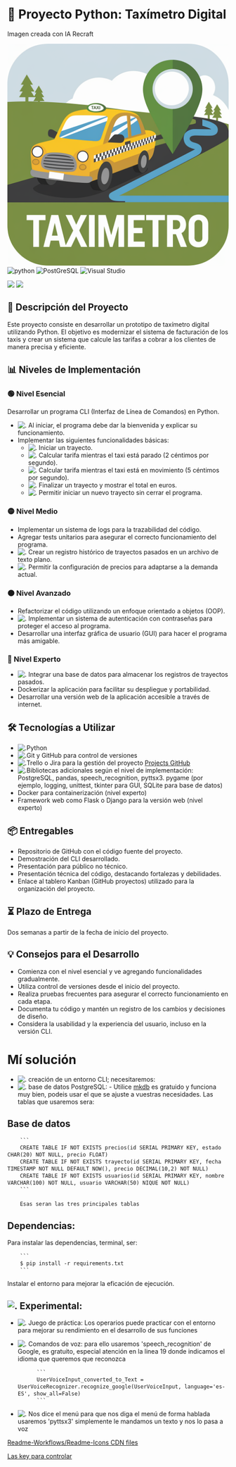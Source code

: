 # 🚕 Proyecto Python: Taxímetro Digital



Imagen creada con IA Recraft

<img src="https://raw.githubusercontent.com/juancmacias/taximetro/refs/heads/main/imagenes/ico.webp">

<img src="https://img.shields.io/badge/Python-14354C?style=for-the-badge&logo=python&logoColor=white" alt="python"> 
<img src="https://img.shields.io/badge/PostgreSQL-316192?style=for-the-badge&logo=postgresql&logoColor=white" alt="PostGreSQL">
<img src="https://img.shields.io/badge/Visual_Studio_Code-0078D4?style=for-the-badge&logo=visual%20studio%20code&logoColor=white" alt="Visual Studio">

<p align="left"><img src="https://img.shields.io/badge/Juan%20Carlos%20Macias-lightgray.svg">  <img src="https://img.shields.io/github/created-at/juancmacias/taximetro">
</p>

## 📝 Descripción del Proyecto

Este proyecto consiste en desarrollar un prototipo de taxímetro digital utilizando Python. El objetivo es modernizar el sistema de facturación de los taxis y crear un sistema que calcule las tarifas a cobrar a los clientes de manera precisa y eficiente.

## 📊 Niveles de Implementación

### 🟢 Nivel Esencial

Desarrollar un programa CLI (Interfaz de Línea de Comandos) en Python.

- ![.](https://cdn.jsdelivr.net/gh/Readme-Workflows/Readme-Icons@main/icons/octicons/IssueClosed.svg) Al iniciar, el programa debe dar la bienvenida y explicar su funcionamiento.
- Implementar las siguientes funcionalidades básicas:
  - ![.](https://cdn.jsdelivr.net/gh/Readme-Workflows/Readme-Icons@main/icons/octicons/IssueClosed.svg) Iniciar un trayecto.
  - ![.](https://cdn.jsdelivr.net/gh/Readme-Workflows/Readme-Icons@main/icons/octicons/IssueClosed.svg) Calcular tarifa mientras el taxi está parado (2 céntimos por segundo).
  - ![.](https://cdn.jsdelivr.net/gh/Readme-Workflows/Readme-Icons@main/icons/octicons/IssueClosed.svg) Calcular tarifa mientras el taxi está en movimiento (5 céntimos por segundo).
  - ![.](https://cdn.jsdelivr.net/gh/Readme-Workflows/Readme-Icons@main/icons/octicons/IssueClosed.svg) Finalizar un trayecto y mostrar el total en euros.
  - ![.](https://cdn.jsdelivr.net/gh/Readme-Workflows/Readme-Icons@main/icons/octicons/IssueClosed.svg) Permitir iniciar un nuevo trayecto sin cerrar el programa.

### 🟡 Nivel Medio

- Implementar un sistema de logs para la trazabilidad del código.
- Agregar tests unitarios para asegurar el correcto funcionamiento del programa.
- ![.](https://cdn.jsdelivr.net/gh/Readme-Workflows/Readme-Icons@main/icons/octicons/IssueClosed.svg) Crear un registro histórico de trayectos pasados en un archivo de texto plano.
- ![.](https://cdn.jsdelivr.net/gh/Readme-Workflows/Readme-Icons@main/icons/octicons/IssueClosed.svg) Permitir la configuración de precios para adaptarse a la demanda actual.

### 🟠 Nivel Avanzado

- Refactorizar el código utilizando un enfoque orientado a objetos (OOP).
- ![.](https://cdn.jsdelivr.net/gh/Readme-Workflows/Readme-Icons@main/icons/octicons/IssueClosed.svg) Implementar un sistema de autenticación con contraseñas para proteger el acceso al programa.
- Desarrollar una interfaz gráfica de usuario (GUI) para hacer el programa más amigable.

### 🔴 Nivel Experto

- ![.](https://cdn.jsdelivr.net/gh/Readme-Workflows/Readme-Icons@main/icons/octicons/IssueClosed.svg) Integrar una base de datos para almacenar los registros de trayectos pasados.
- Dockerizar la aplicación para facilitar su despliegue y portabilidad.
- Desarrollar una versión web de la aplicación accesible a través de internet.

## 🛠️ Tecnologías a Utilizar

- ![.](https://cdn.jsdelivr.net/gh/Readme-Workflows/Readme-Icons@main/icons/octicons/IssueClosed.svg)Python
- ![.](https://cdn.jsdelivr.net/gh/Readme-Workflows/Readme-Icons@main/icons/octicons/IssueClosed.svg)Git y GitHub para control de versiones
- ![.](https://cdn.jsdelivr.net/gh/Readme-Workflows/Readme-Icons@main/icons/octicons/IssueClosed.svg)Trello o Jira para la gestión del proyecto [Projects GitHub](https://github.com/users/juancmacias/projects/9)
- ![.](https://cdn.jsdelivr.net/gh/Readme-Workflows/Readme-Icons@main/icons/octicons/IssueClosed.svg)Bibliotecas adicionales según el nivel de implementación: PostgreSQL, pandas, speech_recognition, pyttsx3. pygame (por ejemplo, logging, unittest, tkinter para GUI, SQLite para base de datos)
- Docker para containerización (nivel experto)
- Framework web como Flask o Django para la versión web (nivel experto)


## 📦 Entregables

- Repositorio de GitHub con el código fuente del proyecto.
- Demostración del CLI desarrollado.
- Presentación para público no técnico.
- Presentación técnica del código, destacando fortalezas y debilidades.
- Enlace al tablero Kanban (GitHub proyectos) utilizado para la organización del proyecto.

## ⏳ Plazo de Entrega

Dos semanas a partir de la fecha de inicio del proyecto.

## 💡 Consejos para el Desarrollo

- Comienza con el nivel esencial y ve agregando funcionalidades gradualmente.
- Utiliza control de versiones desde el inicio del proyecto.
- Realiza pruebas frecuentes para asegurar el correcto funcionamiento en cada etapa.
- Documenta tu código y mantén un registro de los cambios y decisiones de diseño.
- Considera la usabilidad y la experiencia del usuario, incluso en la versión CLI.


# Mí solución

- ![.](https://cdn.jsdelivr.net/gh/Readme-Workflows/Readme-Icons@main/icons/octicons/IssueClosed.svg) creación de un entorno CLI; necesitaremos:
- ![.](https://cdn.jsdelivr.net/gh/Readme-Workflows/Readme-Icons@main/icons/octicons/IssueClosed.svg) base de datos PostgreSQL:
        - Utilice [mkdb](https://www.mkdb.sh/) es gratuido y funciona muy bien, podeis usar el que se ajuste a vuestras necesidades. Las tablas que usaremos sera:


## Base de datos
      
        ```
        CREATE TABLE IF NOT EXISTS precios(id SERIAL PRIMARY KEY, estado CHAR(20) NOT NULL, precio FLOAT)
        CREATE TABLE IF NOT EXISTS trayecto(id SERIAL PRIMARY KEY, fecha TIMESTAMP NOT NULL DEFAULT NOW(), precio DECIMAL(10,2) NOT NULL)
        CREATE TABLE IF NOT EXISTS usuarios(id SERIAL PRIMARY KEY, nombre VARCHAR(100) NOT NULL, usuario VARCHAR(50) NIQUE NOT NULL)
        ```

        Esas seran las tres principales tablas
## Dependencias:
        
Para instalar las dependencias, terminal, ser:

        ```
        $ pip install -r requirements.txt
        ```
Instalar el entorno para mejorar la eficación de ejecución.
## ![.](https://cdn.jsdelivr.net/gh/Readme-Workflows/Readme-Icons@main/icons/octicons/IssueClosed.svg) Experimental:
- ![.](https://cdn.jsdelivr.net/gh/Readme-Workflows/Readme-Icons@main/icons/octicons/IssueClosed.svg) Juego de práctica:
        Los operarios puede practicar con el entorno para mejorar su rendimiento en el desarrollo de sus funciones
- ![.](https://cdn.jsdelivr.net/gh/Readme-Workflows/Readme-Icons@main/icons/octicons/IssueClosed.svg) Comandos de voz:
        para ello usaremos 'speech_recognition' de Google, es gratuito, especial atención en la linea 19 donde indicamos el idioma que queremos que reconozca
            
            ```
            UserVoiceInput_converted_to_Text = UserVoiceRecognizer.recognize_google(UserVoiceInput, language='es-ES', show_all=False)
            ```
- ![.](https://cdn.jsdelivr.net/gh/Readme-Workflows/Readme-Icons@main/icons/octicons/IssueClosed.svg) Nos dice el menú
            para que nos diga el menú de forma hablada usaremos 'pyttsx3' simplemente le mandamos un texto y nos lo pasa a voz

[Readme-Workflows/Readme-Icons CDN files](https://cdn.jsdelivr.net/gh/Readme-Workflows/Readme-Icons@main/icons/)

[Las key para controlar](https://www.pygame.org/docs/ref/key.html)
